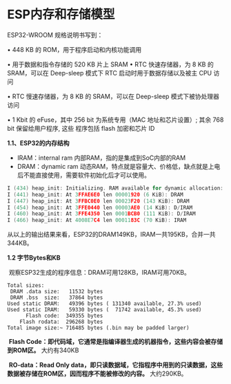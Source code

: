 ​		

# ESP内存和存储模型

ESP32-WROOM 规格说明书写到：

• 448 KB 的 ROM，用于程序启动和内核功能调用 

• 用于数据和指令存储的 520 KB 片上 SRAM • RTC 快速存储器，为 8 KB 的 SRAM，可以在 Deep-sleep 模式下 RTC 启动时用于数据存储以及被主 CPU 访问 

• RTC 慢速存储器，为 8 KB 的 SRAM，可以在 Deep-sleep 模式下被协处理器访问

• 1 Kbit 的 eFuse，其中 256 bit 为系统专用（MAC 地址和芯片设置）; 其余 768 bit 保留给用户程序, 这些 程序包括 flash 加密和芯片 ID

**1.1、ESP32的内存结构**

- IRAM：internal ram 内部RAM，指的是集成到SoC内部的RAM
- DRAM：dynamic ram 动态RAM，特点就是容量大、价格低，缺点就是上电后不能直接使用，需要软件初始化后才可以使用。

```C
I (434) heap_init: Initializing. RAM available for dynamic allocation:
I (441) heap_init: At 3FFAE6E0 len 00001920 (6 KiB): DRAM
I (447) heap_init: At 3FFBC0E0 len 00023F20 (143 KiB): DRAM
I (454) heap_init: At 3FFE0440 len 00003AE0 (14 KiB): D/IRAM
I (460) heap_init: At 3FFE4350 len 0001BCB0 (111 KiB): D/IRAM
I (466) heap_init: At 4008E7C4 len 0001183C (70 KiB): IRAM
```

​		从以上的输出结果来看，ESP32的DRAM149KB，IRAM一共195KB，合并一共344KB。

**1.2 字节Bytes和KB**

​		观察ESP32生成的程序信息：DRAM可用128KB，IRAM可用70KB。

```
Total sizes:
 DRAM .data size:   11532 bytes
 DRAM .bss  size:   37864 bytes
Used static DRAM:   49396 bytes ( 131340 available, 27.3% used)
Used static IRAM:   59330 bytes (  71742 available, 45.3% used)
      Flash code:  349355 bytes
    Flash rodata:  296268 bytes
Total image size:~ 716485 bytes (.bin may be padded larger)
```

​		**Flash Code：即代码域，它通常是指编译器生成的机器指令，这些内容会被存储到ROM区。** 大约有340KB

​		**RO-data：Read Only data，即只读数据域，它指程序中用到的只读数据，这些数据被存储在ROM区，因而程序不能被修改的内容。** 大约290KB。

​		